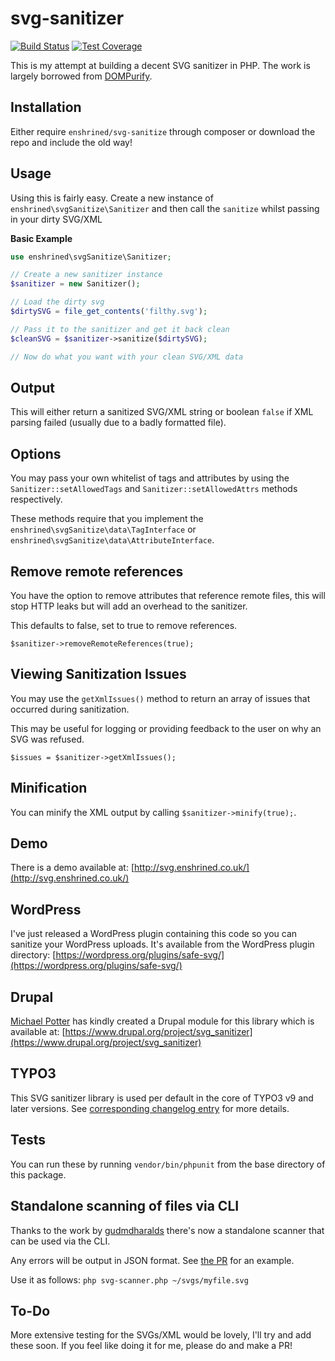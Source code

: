 # svg-sanitizer

[![Build Status](https://github.com/darylldoyle/svg-sanitizer/actions/workflows/tests.yml/badge.svg?branch=master)](https://travis-ci.org/darylldoyle/svg-sanitizer) [![Test Coverage](https://codeclimate.com/github/darylldoyle/svg-sanitizer/badges/coverage.svg)](https://codeclimate.com/github/darylldoyle/svg-sanitizer/coverage)

This is my attempt at building a decent SVG sanitizer in PHP. The work is largely borrowed
from [DOMPurify](https://github.com/cure53/DOMPurify).

## Installation

Either require `enshrined/svg-sanitize` through composer or download the repo and include the old way!

## Usage

Using this is fairly easy. Create a new instance of `enshrined\svgSanitize\Sanitizer` and then call the `sanitize`
whilst passing in your dirty SVG/XML

**Basic Example**

```php
use enshrined\svgSanitize\Sanitizer;

// Create a new sanitizer instance
$sanitizer = new Sanitizer();

// Load the dirty svg
$dirtySVG = file_get_contents('filthy.svg');

// Pass it to the sanitizer and get it back clean
$cleanSVG = $sanitizer->sanitize($dirtySVG);

// Now do what you want with your clean SVG/XML data

```

## Output

This will either return a sanitized SVG/XML string or boolean `false` if XML parsing failed (usually due to a badly
formatted file).

## Options

You may pass your own whitelist of tags and attributes by using the `Sanitizer::setAllowedTags` and
`Sanitizer::setAllowedAttrs` methods respectively.

These methods require that you implement the `enshrined\svgSanitize\data\TagInterface` or
`enshrined\svgSanitize\data\AttributeInterface`.

## Remove remote references

You have the option to remove attributes that reference remote files, this will stop HTTP leaks but will add an overhead
to the sanitizer.

This defaults to false, set to true to remove references.

`$sanitizer->removeRemoteReferences(true);`

## Viewing Sanitization Issues

You may use the `getXmlIssues()` method to return an array of issues that occurred during sanitization.

This may be useful for logging or providing feedback to the user on why an SVG was refused.

`$issues = $sanitizer->getXmlIssues();`

## Minification

You can minify the XML output by calling `$sanitizer->minify(true);`.

## Demo

There is a demo available at: [http://svg.enshrined.co.uk/](http://svg.enshrined.co.uk/)

## WordPress

I've just released a WordPress plugin containing this code so you can sanitize your WordPress uploads. It's available
from the WordPress plugin directory: [https://wordpress.org/plugins/safe-svg/](https://wordpress.org/plugins/safe-svg/)

## Drupal

[Michael Potter](https://github.com/heyMP) has kindly created a Drupal module for this library which is available
at: [https://www.drupal.org/project/svg_sanitizer](https://www.drupal.org/project/svg_sanitizer)

## TYPO3

This SVG sanitizer library is used per default in the core of TYPO3 v9 and later versions.
See [corresponding changelog entry](https://docs.typo3.org/c/typo3/cms-core/main/en-us/Changelog/9.5.x/Important-94492-IntroduceSVGSanitizer.html)
for more details.

## Tests

You can run these by running `vendor/bin/phpunit` from the base directory of this package.

## Standalone scanning of files via CLI

Thanks to the work by [gudmdharalds](https://github.com/gudmdharalds) there's now a standalone scanner that can be used
via the CLI.

Any errors will be output in JSON format. See [the PR](https://github.com/darylldoyle/svg-sanitizer/pull/25) for an
example.

Use it as follows: `php svg-scanner.php ~/svgs/myfile.svg`

## To-Do

More extensive testing for the SVGs/XML would be lovely, I'll try and add these soon. If you feel like doing it for me,
please do and make a PR!
